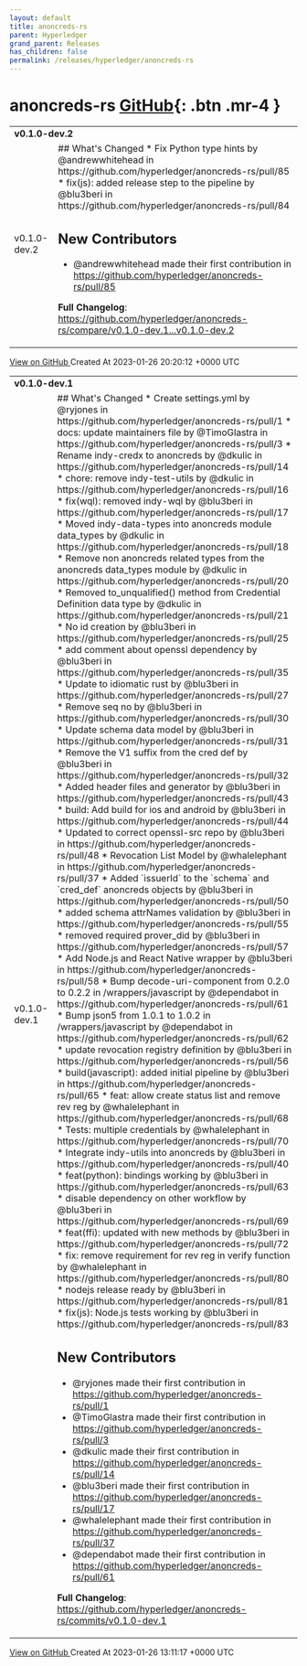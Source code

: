```yaml
---
layout: default
title: anoncreds-rs
parent: Hyperledger
grand_parent: Releases
has_children: false
permalink: /releases/hyperledger/anoncreds-rs
---
```


# anoncreds-rs <span class="fs-3 right-align">[GitHub](https://github.com/hyperledger/anoncreds-rs){: .btn .mr-4 }</span>


<div>
    <table>
        <tr>
            <td colspan="2">
                <b>
                    v0.1.0-dev.2
                </b>
            </td>
        </tr>
        <tr>
            <td>
                <span class="chip">
                    v0.1.0-dev.2
                </span>
            </td>
            <td>
                ## What's Changed
* Fix Python type hints by @andrewwhitehead in https://github.com/hyperledger/anoncreds-rs/pull/85
* fix(js): added release step to the pipeline by @blu3beri in https://github.com/hyperledger/anoncreds-rs/pull/84

## New Contributors
* @andrewwhitehead made their first contribution in https://github.com/hyperledger/anoncreds-rs/pull/85

**Full Changelog**: https://github.com/hyperledger/anoncreds-rs/compare/v0.1.0-dev.1...v0.1.0-dev.2
            </td>
        </tr>
    </table>
    <a href="https://github.com/hyperledger/anoncreds-rs/releases/tag/v0.1.0-dev.2" class=".btn">
        View on GitHub
    </a>
    <span class="right-align">
        Created At 2023-01-26 20:20:12 +0000 UTC
    </span>
</div>

<div>
    <table>
        <tr>
            <td colspan="2">
                <b>
                    v0.1.0-dev.1
                </b>
            </td>
        </tr>
        <tr>
            <td>
                <span class="chip">
                    v0.1.0-dev.1
                </span>
            </td>
            <td>
                ## What's Changed
* Create settings.yml by @ryjones in https://github.com/hyperledger/anoncreds-rs/pull/1
* docs: update maintainers file by @TimoGlastra in https://github.com/hyperledger/anoncreds-rs/pull/3
* Rename indy-credx to anoncreds by @dkulic in https://github.com/hyperledger/anoncreds-rs/pull/14
* chore: remove indy-test-utils by @dkulic in https://github.com/hyperledger/anoncreds-rs/pull/16
* fix(wql): removed indy-wql by @blu3beri in https://github.com/hyperledger/anoncreds-rs/pull/17
* Moved indy-data-types into anoncreds module data_types by @dkulic in https://github.com/hyperledger/anoncreds-rs/pull/18
* Remove non anoncreds related types from the anoncreds data_types module by @dkulic in https://github.com/hyperledger/anoncreds-rs/pull/20
* Removed to_unqualified() method from Credential Definition data type by @dkulic in https://github.com/hyperledger/anoncreds-rs/pull/21
* No id creation by @blu3beri in https://github.com/hyperledger/anoncreds-rs/pull/25
* add comment about openssl dependency by @blu3beri in https://github.com/hyperledger/anoncreds-rs/pull/35
* Update to idiomatic rust by @blu3beri in https://github.com/hyperledger/anoncreds-rs/pull/27
* Remove seq no by @blu3beri in https://github.com/hyperledger/anoncreds-rs/pull/30
* Update schema data model by @blu3beri in https://github.com/hyperledger/anoncreds-rs/pull/31
* Remove the V1 suffix from the cred def by @blu3beri in https://github.com/hyperledger/anoncreds-rs/pull/32
* Added header files and generator by @blu3beri in https://github.com/hyperledger/anoncreds-rs/pull/43
* build: Add build for ios and android by @blu3beri in https://github.com/hyperledger/anoncreds-rs/pull/44
* Updated to correct openssl-src repo by @blu3beri in https://github.com/hyperledger/anoncreds-rs/pull/48
* Revocation List Model by @whalelephant in https://github.com/hyperledger/anoncreds-rs/pull/37
* Added `issuerId` to the `schema` and `cred_def` anoncreds objects by @blu3beri in https://github.com/hyperledger/anoncreds-rs/pull/50
* added schema attrNames validation by @blu3beri in https://github.com/hyperledger/anoncreds-rs/pull/55
* removed required prover_did by @blu3beri in https://github.com/hyperledger/anoncreds-rs/pull/57
* Add Node.js and React Native wrapper by @blu3beri in https://github.com/hyperledger/anoncreds-rs/pull/58
* Bump decode-uri-component from 0.2.0 to 0.2.2 in /wrappers/javascript by @dependabot in https://github.com/hyperledger/anoncreds-rs/pull/61
* Bump json5 from 1.0.1 to 1.0.2 in /wrappers/javascript by @dependabot in https://github.com/hyperledger/anoncreds-rs/pull/62
* update revocation registry definition by @blu3beri in https://github.com/hyperledger/anoncreds-rs/pull/56
* build(javascript): added initial pipeline by @blu3beri in https://github.com/hyperledger/anoncreds-rs/pull/65
* feat: allow create status list and remove rev reg by @whalelephant in https://github.com/hyperledger/anoncreds-rs/pull/68
* Tests: multiple credentials by @whalelephant in https://github.com/hyperledger/anoncreds-rs/pull/70
* Integrate indy-utils into anoncreds by @blu3beri in https://github.com/hyperledger/anoncreds-rs/pull/40
* feat(python): bindings working by @blu3beri in https://github.com/hyperledger/anoncreds-rs/pull/63
* disable dependency on other workflow by @blu3beri in https://github.com/hyperledger/anoncreds-rs/pull/69
* feat(ffi): updated with new methods by @blu3beri in https://github.com/hyperledger/anoncreds-rs/pull/72
* fix: remove requirement for rev reg in verify function by @whalelephant in https://github.com/hyperledger/anoncreds-rs/pull/80
* nodejs release ready by @blu3beri in https://github.com/hyperledger/anoncreds-rs/pull/81
* fix(js): Node.js tests working by @blu3beri in https://github.com/hyperledger/anoncreds-rs/pull/83

## New Contributors
* @ryjones made their first contribution in https://github.com/hyperledger/anoncreds-rs/pull/1
* @TimoGlastra made their first contribution in https://github.com/hyperledger/anoncreds-rs/pull/3
* @dkulic made their first contribution in https://github.com/hyperledger/anoncreds-rs/pull/14
* @blu3beri made their first contribution in https://github.com/hyperledger/anoncreds-rs/pull/17
* @whalelephant made their first contribution in https://github.com/hyperledger/anoncreds-rs/pull/37
* @dependabot made their first contribution in https://github.com/hyperledger/anoncreds-rs/pull/61

**Full Changelog**: https://github.com/hyperledger/anoncreds-rs/commits/v0.1.0-dev.1
            </td>
        </tr>
    </table>
    <a href="https://github.com/hyperledger/anoncreds-rs/releases/tag/v0.1.0-dev.1" class=".btn">
        View on GitHub
    </a>
    <span class="right-align">
        Created At 2023-01-26 13:11:17 +0000 UTC
    </span>
</div>

